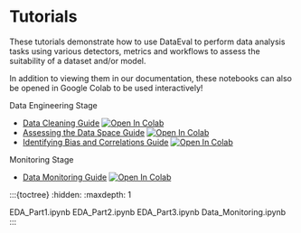 # Tutorials


These tutorials demonstrate how to use DataEval to perform data analysis tasks using
various detectors, metrics and workflows to assess the suitability of a dataset and/or model.

In addition to viewing them in our documentation, these notebooks can also be opened in Google Colab to be used interactively!

Data Engineering Stage
- [Data Cleaning Guide](EDA_Part1) [![Open In Colab][colab-badge]][eda-colab]
- [Assessing the Data Space Guide](EDA_Part2) [![Open In Colab][colab-badge]][dataspace-colab]
- [Identifying Bias and Correlations Guide](EDA_Part3) [![Open In Colab][colab-badge]][bias-colab]

Monitoring Stage
- [Data Monitoring Guide](Data_Monitoring.ipynb) [![Open In Colab][colab-badge]][monitoring-colab]

:::{toctree}
:hidden:
:maxdepth: 1

EDA_Part1.ipynb
EDA_Part2.ipynb
EDA_Part3.ipynb
Data_Monitoring.ipynb
:::

[colab-badge]: https://colab.research.google.com/assets/colab-badge.svg
[eda-colab]: https://colab.research.google.com/github/aria-ml/dataeval/blob/v0.69.4/docs/tutorials/EDA_Part1.ipynb
[dataspace-colab]: https://colab.research.google.com/github/aria-ml/dataeval/blob/v0.69.4/docs/tutorials/EDA_Part2.ipynb
[bias-colab]: https://colab.research.google.com/github/aria-ml/dataeval/blob/v0.69.4/docs/tutorials/EDA_Part3.ipynb
[monitoring-colab]: https://colab.research.google.com/github/aria-ml/dataeval/blob/v0.69.4/docs/tutorials/Data_Monitoring.ipynb
